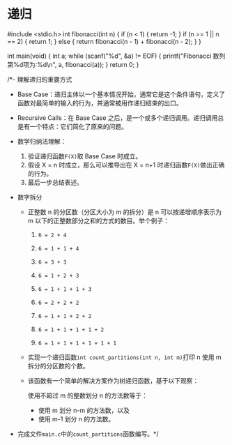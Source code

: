 # 递归

  #include <stdio.h>
  int fibonacci(int n) {
      if (n < 1) {
          return -1;
      }
      if (n == 1 || n == 2) {
          return 1;
      }
      else {
          return fibonacci(n - 1) + fibonacci(n - 2);
      }
  }
  
  int main(void)
  {
      int a;
      while (scanf("%d", &a) != EOF) {
          printf("Fibonacci 数列第%d项为:%d\n", a, fibonacci(a));
      }
      return 0;
  }


/*- 理解递归的重要方式
  - Base Case：递归主体以一个基本情况开始，通常它是这个条件语句，定义了函数对最简单的输入的行为，并通常被用作递归结束的出口。
  - Recursive Calls：在 Base Case 之后，是一个或多个递归调用。递归调用总是有一个特点：它们简化了原来的问题。
  - 数学归纳法理解：
    1. 验证递归函数`F(X)`取 Base Case 时成立。
    2. 假设 X = n 时成立，那么可以推导出在 X = n+1 时递归函数`F(X)`做出正确的行为。
    3. 最后一步总结表述。

- 数字拆分

  - 正整数 n 的分区数（分区大小为 m 的拆分）是 n 可以按递增顺序表示为 m 以下的正整数部分之和的方式的数目。举个例子：

    1. `6 = 2 + 4`

    2. `6 = 1 + 1 + 4`

    3. `6 = 3 + 3`

    4. `6 = 1 + 2 + 3`

    5. `6 = 1 + 1 + 1 + 3`

    6. `6 = 2 + 2 + 2`

    7. `6 = 1 + 1 + 2 + 2`

    8. `6 = 1 + 1 + 1 + 1 + 2`

    9. `6 = 1 + 1 + 1 + 1 + 1 + 1`

  - 实现一个递归函数`int count_partitions(int n, int m)`打印 n 使用 m 拆分的分区数的个数。

  - 该函数有一个简单的解决方案作为树递归函数，基于以下观察：

    使用不超过 m 的整数划分 n 的方法数等于：

    - 使用 m 划分 n-m 的方法数，以及
    - 使用 m-1 划分 n 的方法数。

- 完成文件`main.c`中的`count_partitions`函数编写。*/
